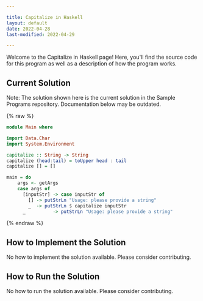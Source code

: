 ```yaml
---

title: Capitalize in Haskell
layout: default
date: 2022-04-28
last-modified: 2022-04-29

---
```


Welcome to the Capitalize in Haskell page! Here, you'll find the source code for this program as well as a description of how the program works.

## Current Solution

Note: The solution shown here is the current solution in the Sample Programs repository. Documentation below may be outdated.

{% raw %}

```Haskell
module Main where 

import Data.Char
import System.Environment

capitalize :: String -> String
capitalize (head:tail) = toUpper head : tail
capitalize [] = []

main = do  
    args <- getArgs
    case args of
      [inputStr] -> case inputStr of
        [] -> putStrLn "Usage: please provide a string"
        _  -> putStrLn $ capitalize inputStr
      _          -> putStrLn "Usage: please provide a string"

```

{% endraw %}

## How to Implement the Solution

No how to implement the solution available. Please consider contributing.

## How to Run the Solution

No how to run the solution available. Please consider contributing.